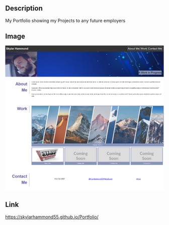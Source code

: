 # <Portfolio>

## Description

My Portfolio showing my Projects to any future employers
## Image

![image](https://github.com/SkylarHammond55/Portfolio/blob/main/Assets/Images/WebsiteScreenshot.png)

## Link

https://skylarhammond55.github.io/Portfolio/

